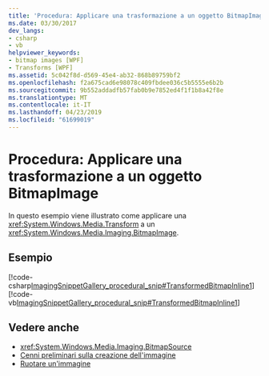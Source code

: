 ```yaml
---
title: 'Procedura: Applicare una trasformazione a un oggetto BitmapImage'
ms.date: 03/30/2017
dev_langs:
- csharp
- vb
helpviewer_keywords:
- bitmap images [WPF]
- Transforms [WPF]
ms.assetid: 5c042f8d-d569-45e4-ab32-868b89759bf2
ms.openlocfilehash: f2a675cad6e98078c409fbdee036c5b5555e6b2b
ms.sourcegitcommit: 9b552addadfb57fab0b9e7852ed4f1f1b8a42f8e
ms.translationtype: MT
ms.contentlocale: it-IT
ms.lasthandoff: 04/23/2019
ms.locfileid: "61699019"
---
```

# <a name="how-to-apply-a-transform-to-a-bitmapimage"></a>Procedura: Applicare una trasformazione a un oggetto BitmapImage
In questo esempio viene illustrato come applicare una <xref:System.Windows.Media.Transform> a un <xref:System.Windows.Media.Imaging.BitmapImage>.  
  
## <a name="example"></a>Esempio  
 [!code-csharp[ImagingSnippetGallery_procedural_snip#TransformedBitmapInline1](~/samples/snippets/csharp/VS_Snippets_Wpf/ImagingSnippetGallery_procedural_snip/CSharp/TransformedBitmapExample.cs#transformedbitmapinline1)]
 [!code-vb[ImagingSnippetGallery_procedural_snip#TransformedBitmapInline1](~/samples/snippets/visualbasic/VS_Snippets_Wpf/ImagingSnippetGallery_procedural_snip/VB/TransformedBitmapExample.vb#transformedbitmapinline1)]  
  
## <a name="see-also"></a>Vedere anche

- <xref:System.Windows.Media.Imaging.BitmapSource>
- [Cenni preliminari sulla creazione dell'immagine](imaging-overview.md)
- [Ruotare un'immagine](../controls/how-to-rotate-an-image.md)
